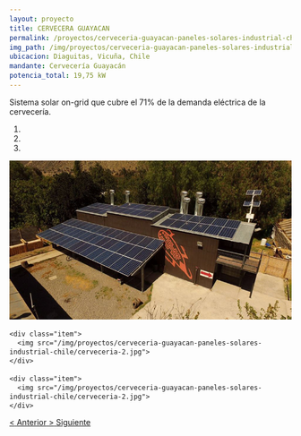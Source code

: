 ```yaml
---
layout: proyecto
title: CERVECERA GUAYACAN
permalink: /proyectos/cerveceria-guayacan-paneles-solares-industrial-chile/
img_path: /img/proyectos/cerveceria-guayacan-paneles-solares-industrial-chile/cerveceria-2.jpg
ubicacion: Diaguitas, Vicuña, Chile
mandante: Cervecería Guayacán
potencia_total: 19,75 kW
---
```


Sistema solar on-grid que cubre el 71% de la demanda eléctrica de la cervecería.



<div id="myCarousel" class="carousel slide" data-ride="carousel">
  <!-- Indicators -->
  <ol class="carousel-indicators">
    <li data-target="#myCarousel" data-slide-to="0" class="active"></li>
    <li data-target="#myCarousel" data-slide-to="1"></li>
    <li data-target="#myCarousel" data-slide-to="2"></li>
  </ol>

  <!-- Imagenes de Los Proyectos -->
  <div class="carousel-inner">
    <div class="item active">
      <img src="/img/proyectos/cerveceria-guayacan-paneles-solares-industrial-chile/cerveceria-2.jpg">
    </div>

    <div class="item">
      <img src="/img/proyectos/cerveceria-guayacan-paneles-solares-industrial-chile/cerveceria-2.jpg">
    </div>

    <div class="item">
      <img src="/img/proyectos/cerveceria-guayacan-paneles-solares-industrial-chile/cerveceria-2.jpg">
    </div>
  </div>

  <!-- Left and right controls -->
  <a class="left carousel-control" href="#myCarousel" data-slide="prev">
    <span class="glyphicon glyphicon-chevron-left"><</span>
    <span class="sr-only">Anterior</span>
  </a>
  <a class="right carousel-control" href="#myCarousel" data-slide="next">
    <span class="glyphicon glyphicon-chevron-right">></span>
    <span class="sr-only">Siguiente</span>
  </a>
</div>